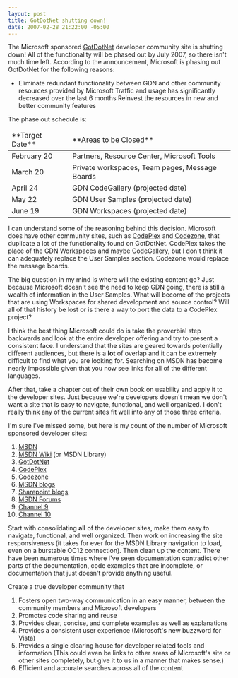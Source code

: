 ```yaml
---
layout: post
title: GotDotNet shutting down!
date: 2007-02-28 21:22:00 -05:00
---
```


The Microsoft sponsored [GotDotNet](http://www.gotdotnet.com/) developer community site is shutting down! All of the functionality will be phased out by July 2007, so there isn't much time left. According to the announcement, Microsoft is phasing out GotDotNet for the following reasons:

*   Eliminate redundant functionality between GDN and other community resources provided by Microsoft  Traffic and usage has significantly decreased over the last 6 months  Reinvest the resources in new and better community features 

The phase out schedule is:

 <table width="100%" border="0"> <tbody> <thead> <tr> <td>**Target Date**</td> <td>**Areas to be Closed**</td></tr></thead> <tbody> <tr> <td>February 20</td> <td>Partners, Resource Center, Microsoft Tools </td></tr> <tr> <td>March 20</td> <td>Private workspaces, Team pages, Message Boards </td></tr> <tr> <td>April 24</td> <td>GDN CodeGallery (projected date) </td></tr> <tr> <td>May 22</td> <td>GDN User Samples (projected date) </td></tr> <tr> <td>June 19</td> <td>GDN Workspaces (projected date) </td></tr></tbody></tbody></table>

I can understand some of the reasoning behind this decision. Microsoft does have other community sites, such as [CodePlex](http://www.codeplex.com/) and [Codezone](http://www.codezone.com/), that duplicate a lot of the functionality found on GotDotNet. CodePlex takes the place of the GDN Workspaces and maybe CodeGallery, but I don't think it can adequately replace the User Samples section. Codezone would replace the message boards.

The big question in my mind is where will the existing content go? Just because Microsoft doesn't see the need to keep GDN going, there is still a wealth of information in the User Samples. What will become of the projects that are using Workspaces for shared development and source control? Will all of that history be lost or is there a way to port the data to a CodePlex project?

I think the best thing Microsoft could do is take the proverbial step backwards and look at the entire developer offering and try to present a consistent face. I understand that the sites are geared towards potentially different audiences, but there is a **lot** of overlap and it can be extremely difficult to find what you are looking for. Searching on MSDN has become nearly impossible given that you now see links for all of the different languages.

After that, take a chapter out of their own book on usability and apply it to the developer sites. Just because we're developers doesn't mean we don't want a site that is easy to navigate, functional, and well organized. I don't really think any of the current sites fit well into any of those three criteria.

I'm sure I've missed some, but here is my count of the number of Microsoft sponsored developer sites:

1.  [MSDN](http://msdn2.microsoft.com/)
2.  [MSDN Wiki](http://msdn2.microsoft.com/library) (or MSDN Library)
3.  [GotDotNet](http://www.gotdotnet.com/)
4.  [CodePlex](http://www.codeplex.com/)
5.  [Codezone](http://www.codezone.com/)
6.  [MSDN blogs](http://blogs.msdn.com/)
7.  [Sharepoint blogs](http://sharepoint.microsoft.com/blogs/default.aspx)
8.  [MSDN Forums](http://forums.microsoft.com/)
9.  [Channel 9](http://channel9.msdn.com/)
10.  [Channel 10](http://on10.net/) 

Start with consolidating **all** of the developer sites, make them easy to navigate, functional, and well organized. Then work on increasing the site responsiveness (it takes for ever for the MSDN Library navigation to load, even on a burstable OC12 connection). Then clean up the content. There have been numerous times where I've seen documentation contradict other parts of the documentation, code examples that are incomplete, or documentation that just doesn't provide anything useful.

Create a true developer community that 

1.  Fosters open two-way communication in an easy manner, between the community members and Microsoft developers
2.  Promotes code sharing and reuse
3.  Provides clear, concise, and complete examples as well as explanations
4.  Provides a consistent user experience (Microsoft's new buzzword for Vista)
5.  Provides a single clearing house for developer related tools and information (This could even be links to other areas of Microsoft's site or other sites completely, but give it to us in a manner that makes sense.)
6.  Efficient and accurate searches across all of the content
